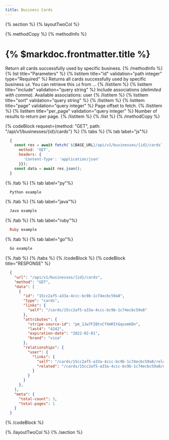 ```yaml
---
title: Business Cards
---
```

{% section %}
{% layoutTwoCol %}

{% methodCopy %}
{% methodInfo %}
  # {% $markdoc.frontmatter.title %}
  Return all cards successfully used by specific business.
{% /methodInfo %}
{% list title="Parameters" %}
  {% listitem title="id" validation="path integer" type="Required" %}
  Returns all cards successfully used by specific business `id`. You can retrieve this `id` from ...
  {% /listitem %}
  {% listitem title="include" validation="query string" %}
  Include associations (*delimited with comma*). Available associations: user
  {% /listitem %}
  {% listitem title="sort" validation="query string" %}
  {% /listitem %}
  {% listitem title="page" validation="query integer" %}
  Page offset to fetch.
  {% /listitem %}
  {% listitem title="per_page" validation="query integer" %}
  Number of results to return per page.
  {% /listitem %}
{% /list %}
{% /methodCopy %}

{% codeBlock request={method: "GET", path: "/api/v1/businesses/{id}/cards"} %}
{% tabs %}
  {% tab label="js"%}
  ```js
    {
      const res = await fetch(`${BASE_URL}/api/v1/businesses/{id}/cards`, {
        method: 'GET',
        headers: {
          'Content-Type': 'application/json'
        }});
      const data = await res.json();
    }
  ```
  {% /tab %}
  {% tab label="py"%}
  ```py
    Python example
  ```
  {% /tab %}
  {% tab label="java"%}
  ```java
    Java example
  ```
  {% /tab %}
  {% tab label="ruby"%}
  ```ruby
    Ruby example
  ```
  {% /tab %}
  {% tab label="go"%}
  ```go
    Go example
  ```
  {% /tab %}
{% /tabs %}
{% /codeBlock %}
{% codeBlock title="RESPONSE" %}
  ```json
    {
      "url": "/api/v1/businesses/{id}/cards",
      "method": "GET",
      "data": [
        {
          "id": "15cc2af5-a33a-4ccc-bc9b-1c74ecbc59a8",
          "type": "cards",
          "links": {
            "self": "/cards/15cc2af5-a33a-4ccc-bc9b-1c74ecbc59a8"
          },
          "attributes": {
            "stripe-source-id": "pm_1Jw7FIBtvCfXmRItGquxmkDn",
            "last4": "4242",
            "expiration-date": "2022-02-01",
            "brand": "visa"
          },
          "relationships": {
            "user": {
              "links": {
                "self": "/cards/15cc2af5-a33a-4ccc-bc9b-1c74ecbc59a8/relationships/user",
                "related": "/cards/15cc2af5-a33a-4ccc-bc9b-1c74ecbc59a8/user"
              }
            }
          }
        },
      ],
      "meta": {
        "total-count": 3,
        "total-pages": 1
      }
    }
  ```
{% /codeBlock %}  

{% /layoutTwoCol %}
{% /section %}
